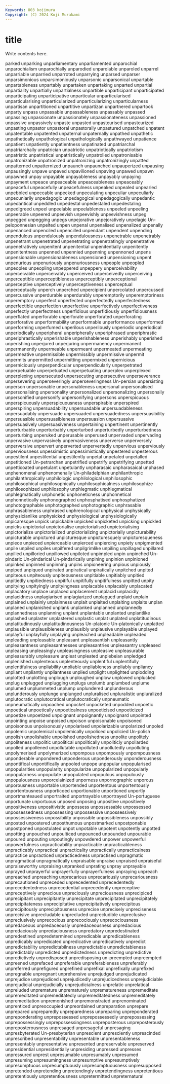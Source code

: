 ```yaml
---
Keywords: 803 kojimura
Copyright: (C) 2024 Koji Murakami
---
```


# title

Write contents here.



parked unparking unparliamentary unparliamented unparochial
unparochialism unparochially unparodied unparolable unparoled unparrel unparriable unparried unparroted unparrying
unparsed unparser unparsimonious unparsimoniously unparsonic unparsonical unpartable unpartableness unpartably unpartaken
unpartaking unparted unpartial unpartiality unpartially unpartialness unpartible unparticipant unparticipated unparticipating
unparticipative unparticular unparticularised unparticularising unparticularized unparticularizing unparticularness unpartisan unpartitioned unpartitive
unpartizan unpartnered unpartook unparty unpass unpassable unpassableness unpassably unpassed unpassing
unpassionate unpassionately unpassionateness unpassioned unpassive unpassively unpaste unpasted unpasteurised unpasteurized
unpasting unpastor unpastoral unpastorally unpastured unpatched unpatent unpatentable unpatented unpaternal
unpaternally unpathed unpathetic unpathetically unpathological unpathologically unpathwayed unpatience unpatient unpatiently
unpatientness unpatinated unpatriarchal unpatriarchally unpatrician unpatriotic unpatriotically unpatriotism unpatristic unpatristical
unpatristically unpatrolled unpatronisable unpatronizable unpatronized unpatronizing unpatronizingly unpatted unpatterned unpatternized
unpaunch unpaunched unpauperized unpausing unpausingly unpave unpaved unpavilioned unpaving unpawed
unpawn unpawned unpay unpayable unpayableness unpayably unpaying unpayment unpeace unpeaceable
unpeaceableness unpeaceably unpeaceful unpeacefully unpeacefulness unpeaked unpealed unpearled unpebbled unpeccable
unpecked unpeculating unpeculiar unpeculiarly unpecuniarily unpedagogic unpedagogical unpedagogically unpedantic unpedantical
unpeddled unpedestal unpedestaled unpedestaling unpedigreed unpeel unpeelable unpeelableness unpeeled unpeeling
unpeerable unpeered unpeevish unpeevishly unpeevishness unpeg unpegged unpegging unpegs unpejorative
unpejoratively unpelagic Un-peloponnesian unpelted unpen unpenal unpenalised unpenalized unpenally unpenanced
unpenciled unpencilled unpendant unpendent unpending unpendulous unpendulously unpendulousness unpenetrable unpenetrably
unpenetrant unpenetrated unpenetrating unpenetratingly unpenetrative unpenetratively unpenitent unpenitential unpenitentially unpenitently
unpenitentness unpenned unpennied unpenning unpennoned unpens unpensionable unpensionableness unpensioned unpensioning
unpent unpenurious unpenuriously unpenuriousness unpeople unpeopled unpeoples unpeopling unpeppered unpeppery
unperceivability unperceivable unperceivably unperceived unperceivedly unperceiving unperceptible unperceptibleness unperceptibly unperceptional
unperceptive unperceptively unperceptiveness unperceptual unperceptually unperch unperched unpercipient unpercolated unpercussed
unpercussive unperdurable unperdurably unperemptorily unperemptoriness unperemptory unperfect unperfected unperfectedly unperfectedness
unperfectible unperfection unperfective unperfectively unperfectiveness unperfectly unperfectness unperfidious unperfidiously unperfidiousness
unperflated unperforable unperforate unperforated unperforating unperforative unperformability unperformable unperformance unperformed
unperforming unperfumed unperilous unperilously unperiodic unperiodical unperiodically unperipheral unperipherally unperiphrased
unperiphrastic unperiphrastically unperishable unperishableness unperishably unperished unperishing unperjured unperjuring unpermanency
unpermanent unpermanently unpermeable unpermeant unpermeated unpermeating unpermeative unpermissible unpermissibly unpermissive
unpermit unpermits unpermitted unpermitting unpermixed unpernicious unperniciously unperpendicular unperpendicularly unperpetrated
unperpetuable unperpetuated unperpetuating unperplex unperplexed unperplexing unpersecuted unpersecuting unpersecutive unperseverance
unpersevering unperseveringly unperseveringness Un-persian unpersisting unperson unpersonable unpersonableness unpersonal unpersonalised
unpersonalising unpersonality unpersonalized unpersonalizing unpersonally unpersonified unpersonify unpersonifying unpersons unperspicuous
unperspicuously unperspicuousness unperspirable unperspired unperspiring unpersuadability unpersuadable unpersuadableness unpersuadably unpersuade
unpersuaded unpersuadedness unpersuasibility unpersuasible unpersuasibleness unpersuasion unpersuasive unpersuasively unpersuasiveness unpertaining
unpertinent unpertinently unperturbable unperturbably unperturbed unperturbedly unperturbedness unperturbing unperuked unperusable
unperused unpervaded unpervading unpervasive unpervasively unpervasiveness unperverse unperversely unperversive unpervert
unperverted unpervertedly unpervious unperviously unperviousness unpessimistic unpessimistically unpestered unpesterous unpestilent
unpestilential unpestilently unpetal unpetaled unpetalled unpetitioned Un-petrarchan unpetrified unpetrify unpetrifying
unpetted unpetticoated unpetulant unpetulantly unpharasaic unpharasaical unphased unphenomenal unphenomenally Un-philadelphian
unphilanthropic unphilanthropically unphilologic unphilological unphilosophic unphilosophical unphilosophically unphilosophicalness unphilosophize unphilosophized
unphilosophy unphlegmatic unphlegmatical unphlegmatically unphonetic unphoneticness unphonnetical unphonnetically unphonographed unphosphatised
unphosphatized unphotographable unphotographed unphotographic unphrasable unphrasableness unphrased unphrenological unphysical unphysically
unphysicianlike unphysicked unphysiological unphysiologically unpicaresque unpick unpickable unpicked unpicketed unpicking
unpickled unpicks unpictorial unpictorialise unpictorialised unpictorialising unpictorialize unpictorialized unpictorializing unpictorially
unpicturability unpicturable unpictured unpicturesque unpicturesquely unpicturesqueness unpiece unpieced unpierceable unpierced
unpiercing unpiety unpigmented unpile unpiled unpiles unpilfered unpilgrimlike unpiling unpillaged
unpillared unpilled unpilloried unpillowed unpiloted unpimpled unpin unpinched Un-pindaric Un-pindarical
Un-pindarically unpining unpinion unpinioned unpinked unpinned unpinning unpins unpioneering unpious
unpiously unpiped unpiqued unpirated unpiratical unpiratically unpitched unpited unpiteous unpiteously
unpiteousness unpitiable unpitiably unpitied unpitiedly unpitiedness unpitiful unpitifully unpitifulness unpitted
unpity unpitying unpityingly unpityingness unplacable unplacably unplacated unplacatory unplace unplaced
unplacement unplacid unplacidly unplacidness unplagiarised unplagiarized unplagued unplaid unplain unplained
unplainly unplainness unplait unplaited unplaiting unplaits unplan unplaned unplanished unplank
unplanked unplanned unplannedly unplannedness unplanning unplant unplantable unplanted unplantlike unplashed
unplaster unplastered unplastic unplat unplated unplatitudinous unplatitudinously unplatitudinousness Un-platonic Un-platonically
unplatted unplausible unplausibleness unplausibly unplausive unplayable unplayed unplayful unplayfully unplaying
unpleached unpleadable unpleaded unpleading unpleasable unpleasant unpleasantish unpleasantly unpleasantness unpleasantnesses
unpleasantries unpleasantry unpleased unpleasing unpleasingly unpleasingness unpleasive unpleasurable unpleasurably unpleasure
unpleat unpleated unplebeian unpledged unplenished unplenteous unplenteously unplentiful unplentifully unplentifulness
unpliability unpliable unpliableness unpliably unpliancy unpliant unpliantly unpliantness unplied unplight
unplighted unplodding unplotted unplotting unplough unploughed unplow unplowed unplucked unplug
unplugged unplugging unplugs unplumb unplumbed unplume unplumed unplummeted unplump unplundered
unplunderous unplunderously unplunge unplunged unpluralised unpluralistic unpluralized unplutocratic unplutocratical unplutocratically
unpneumatic unpneumatically unpoached unpocket unpocketed unpodded unpoetic unpoetical unpoetically unpoeticalness
unpoeticised unpoeticized unpoetize unpoetized unpoignant unpoignantly unpoignard unpointed unpointing unpoise
unpoised unpoison unpoisonable unpoisoned unpoisonous unpoisonously unpolarised unpolarizable unpolarized unpoled
unpolemic unpolemical unpolemically unpoliced unpolicied Un-polish unpolish unpolishable unpolished unpolishedness
unpolite unpolitely unpoliteness unpolitic unpolitical unpolitically unpoliticly unpollarded unpolled unpollened
unpollutable unpolluted unpollutedly unpolluting unpolymerised unpolymerized unpompous unpompously unpompousness unponderable
unpondered unponderous unponderously unponderousness unpontifical unpontifically unpooled unpope unpopular unpopularised
unpopularities unpopularity unpopularize unpopularized unpopularly unpopularness unpopulate unpopulated unpopulous unpopulously
unpopulousness unporcelainized unporness unpornographic unporous unporousness unportable unportended unportentous unportentously
unportentousness unporticoed unportionable unportioned unportly unportmanteaued unportraited unportrayable unportrayed Un-portuguese
unportunate unportuous unposed unposing unpositive unpositively unpositiveness unpositivistic unpossess unpossessable
unpossessed unpossessedness unpossessing unpossessive unpossessively unpossessiveness unpossibility unpossible unpossibleness unpossibly
unposted unpostered unposthumous unpostmarked unpostponable unpostponed unpostulated unpot unpotable unpotent
unpotently unpotted unpotting unpouched unpoulticed unpounced unpounded unpourable unpoured unpouting
unpoutingly unpowdered unpower unpowerful unpowerfulness unpracticability unpracticable unpracticableness unpracticably unpractical
unpracticality unpractically unpracticalness unpractice unpracticed unpracticedness unpractised unpragmatic unpragmatical unpragmatically
unpraisable unpraise unpraised unpraiseful unpraiseworthy unpraising unpranked unprating unpray unprayable
unprayed unprayerful unprayerfully unprayerfulness unpraying unpreach unpreached unpreaching unprecarious unprecariously
unprecariousness unprecautioned unpreceded unprecedented unprecedentedly unprecedentedness unprecedential unprecedently unpreceptive unpreceptively
unprecious unpreciously unpreciousness unprecipiced unprecipitant unprecipitantly unprecipitate unprecipitated unprecipitately unprecipitateness
unprecipitative unprecipitatively unprecipitous unprecipitously unprecipitousness unprecise unprecisely unpreciseness unprecisive unprecludable
unprecluded unprecludible unpreclusive unpreclusively unprecocious unprecociously unprecociousness unpredaceous unpredaceously unpredaceousness
unpredacious unpredaciously unpredaciousness unpredatory unpredestinated unpredestined unpredetermined unpredicable unpredicableness unpredicably
unpredicated unpredicative unpredicatively unpredict unpredictability unpredictabilness unpredictable unpredictableness unpredictably unpredicted
unpredictedness unpredicting unpredictive unpredictively unpredisposed unpredisposing un-preempted unpreempted unpreened unprefaced
unpreferable unpreferableness unpreferably unpreferred unprefigured unprefined unprefixal unprefixally unprefixed unpregnable
unpregnant unprehensive unprejudged unprejudicated unprejudice unprejudiced unprejudicedly unprejudicedness unprejudiciable unprejudicial
unprejudicially unprejudicialness unprelatic unprelatical unpreluded unpremature unprematurely unprematureness unpremeditate unpremeditated
unpremeditatedly unpremeditatedness unpremeditately unpremeditation unpremonished unpremonstrated unprenominated unprenticed unpreoccupied unpreordained
unpreparation unprepare unprepared unpreparedly unpreparedness unpreparing unpreponderated unpreponderating unprepossessed unprepossessedly
unprepossessing unprepossessingly unprepossessingness unpreposterous unpreposterously unpreposterousness unpresaged unpresageful unpresaging unpresbyterated
Un-presbyterian unprescient unpresciently unprescinded unprescribed unpresentability unpresentable unpresentableness unpresentably unpresentative
unpresented unpreservable unpreserved unpresidential unpresidentially unpresiding unpressed unpresses unpressured unprest
unpresumable unpresumably unpresumed unpresuming unpresumingness unpresumptive unpresumptively unpresumptuous unpresumptuously unpresumptuousness
unpresupposed unpretended unpretending unpretendingly unpretendingness unpretentious unpretentiously unpretentiousness unpretermitted unpreternatural
